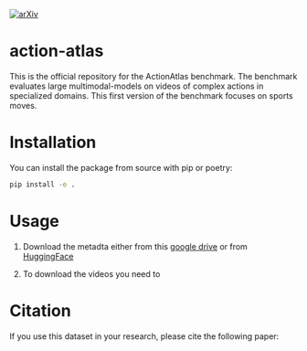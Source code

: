 [![arXiv](https://img.shields.io/badge/arXiv-2104.00001-red.svg)](https://arxiv.org/abs/2104.00001)

# action-atlas
This is the official repository for the ActionAtlas benchmark. The benchmark evaluates large multimodal-models on videos of complex actions in specialized domains. This first version of the benchmark focuses on sports moves.



# Installation
You can install the package from source with pip or poetry:
```bash
pip install -e .
```

# Usage
1. Download the metadta either from this [google drive](https://drive.google.com/file/d/1ueh5gqYg0WqQ_CFxjxsjcn8rx9wwN9Gi/view?usp=drive_link) or from [HuggingFace](https://huggingface.co/datasets/action_atlas)

2. To download the videos you need to 



# Citation
If you use this dataset in your research, please cite the following paper:
```

```